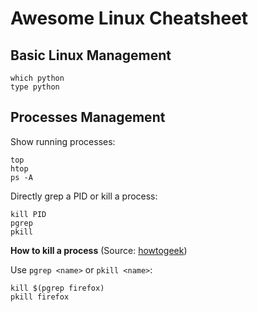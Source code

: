 # Awesome Linux Cheatsheet

## Basic Linux Management

```
which python
type python
```

## Processes Management

Show running processes:

```
top
htop
ps -A
```

Directly grep a PID or kill a process:

```
kill PID
pgrep
pkill
```

**How to kill a process** (Source: [howtogeek](https://www.howtogeek.com/107217/how-to-manage-processes-from-the-linux-terminal-10-commands-you-need-to-know/))

Use `pgrep <name>` or `pkill <name>`:

```
kill $(pgrep firefox)
pkill firefox
```
